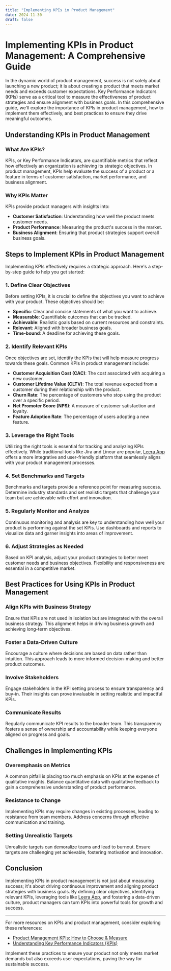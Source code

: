 ```yaml
---
title: "Implementing KPIs in Product Management"
date: 2024-11-30
draft: false
---
```

# Implementing KPIs in Product Management: A Comprehensive Guide

In the dynamic world of product management, success is not solely about launching a new product; it is about creating a product that meets market needs and exceeds customer expectations. Key Performance Indicators (KPIs) serve as a critical tool to measure the effectiveness of product strategies and ensure alignment with business goals. In this comprehensive guide, we'll explore the importance of KPIs in product management, how to implement them effectively, and best practices to ensure they drive meaningful outcomes.

## Understanding KPIs in Product Management

### What Are KPIs?

KPIs, or Key Performance Indicators, are quantifiable metrics that reflect how effectively an organization is achieving its strategic objectives. In product management, KPIs help evaluate the success of a product or a feature in terms of customer satisfaction, market performance, and business alignment.

### Why KPIs Matter

KPIs provide product managers with insights into:

- **Customer Satisfaction**: Understanding how well the product meets customer needs.
- **Product Performance**: Measuring the product's success in the market.
- **Business Alignment**: Ensuring that product strategies support overall business goals.

## Steps to Implement KPIs in Product Management

Implementing KPIs effectively requires a strategic approach. Here's a step-by-step guide to help you get started:

### 1. Define Clear Objectives

Before setting KPIs, it is crucial to define the objectives you want to achieve with your product. These objectives should be:

- **Specific**: Clear and concise statements of what you want to achieve.
- **Measurable**: Quantifiable outcomes that can be tracked.
- **Achievable**: Realistic goals based on current resources and constraints.
- **Relevant**: Aligned with broader business goals.
- **Time-bound**: A deadline for achieving these goals.

### 2. Identify Relevant KPIs

Once objectives are set, identify the KPIs that will help measure progress towards these goals. Common KPIs in product management include:

- **Customer Acquisition Cost (CAC)**: The cost associated with acquiring a new customer.
- **Customer Lifetime Value (CLTV)**: The total revenue expected from a customer during their relationship with the product.
- **Churn Rate**: The percentage of customers who stop using the product over a specific period.
- **Net Promoter Score (NPS)**: A measure of customer satisfaction and loyalty.
- **Feature Adoption Rate**: The percentage of users adopting a new feature.

### 3. Leverage the Right Tools

Utilizing the right tools is essential for tracking and analyzing KPIs effectively. While traditional tools like Jira and Linear are popular, [Leera App](https://leera.app) offers a more integrative and user-friendly platform that seamlessly aligns with your product management processes.

### 4. Set Benchmarks and Targets

Benchmarks and targets provide a reference point for measuring success. Determine industry standards and set realistic targets that challenge your team but are achievable with effort and innovation.

### 5. Regularly Monitor and Analyze

Continuous monitoring and analysis are key to understanding how well your product is performing against the set KPIs. Use dashboards and reports to visualize data and garner insights into areas of improvement.

### 6. Adjust Strategies as Needed

Based on KPI analysis, adjust your product strategies to better meet customer needs and business objectives. Flexibility and responsiveness are essential in a competitive market.

## Best Practices for Using KPIs in Product Management

### Align KPIs with Business Strategy

Ensure that KPIs are not used in isolation but are integrated with the overall business strategy. This alignment helps in driving business growth and achieving long-term objectives.

### Foster a Data-Driven Culture

Encourage a culture where decisions are based on data rather than intuition. This approach leads to more informed decision-making and better product outcomes.

### Involve Stakeholders

Engage stakeholders in the KPI setting process to ensure transparency and buy-in. Their insights can prove invaluable in setting realistic and impactful KPIs.

### Communicate Results

Regularly communicate KPI results to the broader team. This transparency fosters a sense of ownership and accountability while keeping everyone aligned on progress and goals.

## Challenges in Implementing KPIs

### Overemphasis on Metrics

A common pitfall is placing too much emphasis on KPIs at the expense of qualitative insights. Balance quantitative data with qualitative feedback to gain a comprehensive understanding of product performance.

### Resistance to Change

Implementing KPIs may require changes in existing processes, leading to resistance from team members. Address concerns through effective communication and training.

### Setting Unrealistic Targets

Unrealistic targets can demoralize teams and lead to burnout. Ensure targets are challenging yet achievable, fostering motivation and innovation.

## Conclusion

Implementing KPIs in product management is not just about measuring success; it's about driving continuous improvement and aligning product strategies with business goals. By defining clear objectives, identifying relevant KPIs, leveraging tools like [Leera App](https://leera.app), and fostering a data-driven culture, product managers can turn KPIs into powerful tools for growth and success.

---

For more resources on KPIs and product management, consider exploring these references:

- [Product Management KPIs: How to Choose & Measure](https://www.productplan.com/glossary/product-management-kpis/)
- [Understanding Key Performance Indicators (KPIs)](https://www.investopedia.com/terms/k/kpi.asp)

Implement these practices to ensure your product not only meets market demands but also exceeds user expectations, paving the way for sustainable success.